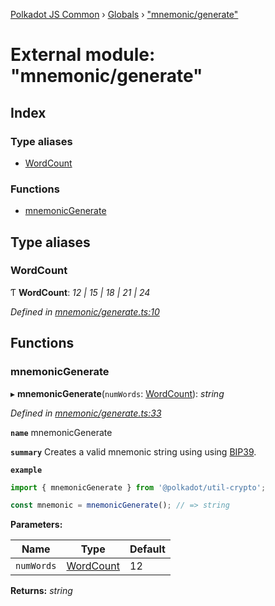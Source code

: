 [Polkadot JS Common](../README.md) › [Globals](../globals.md) › ["mnemonic/generate"](_mnemonic_generate_.md)

# External module: "mnemonic/generate"

## Index

### Type aliases

* [WordCount](_mnemonic_generate_.md#wordcount)

### Functions

* [mnemonicGenerate](_mnemonic_generate_.md#mnemonicgenerate)

## Type aliases

###  WordCount

Ƭ **WordCount**: *12 | 15 | 18 | 21 | 24*

*Defined in [mnemonic/generate.ts:10](https://github.com/polkadot-js/common/blob/81a31519/packages/util-crypto/src/mnemonic/generate.ts#L10)*

## Functions

###  mnemonicGenerate

▸ **mnemonicGenerate**(`numWords`: [WordCount](_mnemonic_generate_.md#wordcount)): *string*

*Defined in [mnemonic/generate.ts:33](https://github.com/polkadot-js/common/blob/81a31519/packages/util-crypto/src/mnemonic/generate.ts#L33)*

**`name`** mnemonicGenerate

**`summary`** Creates a valid mnemonic string using using [BIP39](https://github.com/bitcoin/bips/blob/master/bip-0039.mediawiki).

**`example`** 
<BR>

```javascript
import { mnemonicGenerate } from '@polkadot/util-crypto';

const mnemonic = mnemonicGenerate(); // => string
```

**Parameters:**

Name | Type | Default |
------ | ------ | ------ |
`numWords` | [WordCount](_mnemonic_generate_.md#wordcount) | 12 |

**Returns:** *string*
